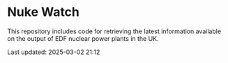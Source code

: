 # Nuke Watch

This repository includes code for retrieving the latest information available on the output of EDF nuclear power plants in the UK.

Last updated: 2025-03-02 21:12